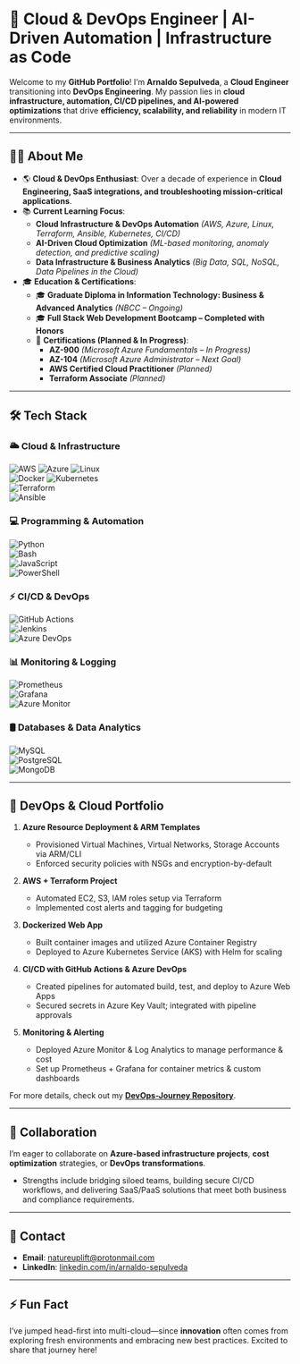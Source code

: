 # 🚀  Cloud & DevOps Engineer | AI-Driven Automation | Infrastructure as Code

Welcome to my **GitHub Portfolio**! I’m **Arnaldo Sepulveda**, a **Cloud Engineer** transitioning into **DevOps Engineering**. My passion lies in **cloud infrastructure, automation, CI/CD pipelines, and AI-powered optimizations** that drive **efficiency, scalability, and reliability** in modern IT environments.  

---

## 👨‍💻 About Me

- 🌎 **Cloud & DevOps Enthusiast**: Over a decade of experience in **Cloud Engineering, SaaS integrations, and troubleshooting mission-critical applications**.  
- 📚 **Current Learning Focus**:  
  - **Cloud Infrastructure & DevOps Automation** *(AWS, Azure, Linux, Terraform, Ansible, Kubernetes, CI/CD)*  
  - **AI-Driven Cloud Optimization** *(ML-based monitoring, anomaly detection, and predictive scaling)*  
  - **Data Infrastructure & Business Analytics** *(Big Data, SQL, NoSQL, Data Pipelines in the Cloud)*  
- 🎓 **Education & Certifications**:  
  - 🎓 **Graduate Diploma in Information Technology: Business & Advanced Analytics** *(NBCC – Ongoing)*  
  - 🎓 **Full Stack Web Development Bootcamp – Completed with Honors**  
  - 🔹 **Certifications (Planned & In Progress)**:  
    - **AZ-900** *(Microsoft Azure Fundamentals – In Progress)*  
    - **AZ-104** *(Microsoft Azure Administrator – Next Goal)*  
    - **AWS Certified Cloud Practitioner** *(Planned)*  
    - **Terraform Associate** *(Planned)* 

---

## 🛠️ Tech Stack

### **🌥️ Cloud & Infrastructure**
![AWS](https://img.shields.io/badge/-AWS-232F3E?style=flat-square&logo=amazonaws&logoColor=white) 
![Azure](https://img.shields.io/badge/-Azure-0078D4?style=flat-square&logo=microsoftazure&logoColor=white) 
![Linux](https://img.shields.io/badge/-Linux-FCC624?style=flat-square&logo=linux&logoColor=black)  
![Docker](https://img.shields.io/badge/-Docker-2496ED?style=flat-square&logo=docker&logoColor=white) 
![Kubernetes](https://img.shields.io/badge/-Kubernetes-326CE5?style=flat-square&logo=kubernetes&logoColor=white)  
![Terraform](https://img.shields.io/badge/-Terraform-7B42BC?style=flat-square&logo=terraform&logoColor=white)  
![Ansible](https://img.shields.io/badge/-Ansible-EE0000?style=flat-square&logo=ansible&logoColor=white)  

### **💻 Programming & Automation**
![Python](https://img.shields.io/badge/-Python-FFD43B?style=flat-square&logo=python&logoColor=blue)  
![Bash](https://img.shields.io/badge/-Bash-4EAA25?style=flat-square&logo=gnubash&logoColor=white)  
![JavaScript](https://img.shields.io/badge/-JavaScript-f7df1e?style=flat-square&logo=javascript&logoColor=black)  
![PowerShell](https://img.shields.io/badge/-PowerShell-5391FE?style=flat-square&logo=powershell&logoColor=white)  

### **⚡ CI/CD & DevOps**
![GitHub Actions](https://img.shields.io/badge/-GitHub%20Actions-2088FF?style=flat-square&logo=githubactions&logoColor=white)  
![Jenkins](https://img.shields.io/badge/-Jenkins-D24939?style=flat-square&logo=jenkins&logoColor=white)  
![Azure DevOps](https://img.shields.io/badge/-Azure%20DevOps-0078D7?style=flat-square&logo=azuredevops&logoColor=white)  

### **📊 Monitoring & Logging**
![Prometheus](https://img.shields.io/badge/-Prometheus-E6522C?style=flat-square&logo=prometheus&logoColor=white)  
![Grafana](https://img.shields.io/badge/-Grafana-F46800?style=flat-square&logo=grafana&logoColor=white)  
![Azure Monitor](https://img.shields.io/badge/-Azure%20Monitor-0089D6?style=flat-square&logo=microsoft&logoColor=white)  

### **🛢️ Databases & Data Analytics**
![MySQL](https://img.shields.io/badge/-MySQL-4479A1?style=flat-square&logo=mysql&logoColor=white)  
![PostgreSQL](https://img.shields.io/badge/-PostgreSQL-336791?style=flat-square&logo=postgresql&logoColor=white)  
![MongoDB](https://img.shields.io/badge/-MongoDB-47A248?style=flat-square&logo=mongodb&logoColor=white)  


---

## 🚀 DevOps & Cloud Portfolio

1. **Azure Resource Deployment & ARM Templates**  
   - Provisioned Virtual Machines, Virtual Networks, Storage Accounts via ARM/CLI  
   - Enforced security policies with NSGs and encryption-by-default

2. **AWS + Terraform Project**  
   - Automated EC2, S3, IAM roles setup via Terraform  
   - Implemented cost alerts and tagging for budgeting

3. **Dockerized Web App**  
   - Built container images and utilized Azure Container Registry  
   - Deployed to Azure Kubernetes Service (AKS) with Helm for scaling

4. **CI/CD with GitHub Actions & Azure DevOps**  
   - Created pipelines for automated build, test, and deploy to Azure Web Apps  
   - Secured secrets in Azure Key Vault; integrated with pipeline approvals

5. **Monitoring & Alerting**  
   - Deployed Azure Monitor & Log Analytics to manage performance & cost  
   - Set up Prometheus + Grafana for container metrics & custom dashboards

For more details, check out my **[DevOps-Journey Repository](https://github.com/solutions-for-realvalue/DevOps-Journey)**.

---

## 🤝 Collaboration

I’m eager to collaborate on **Azure-based infrastructure projects**, **cost optimization** strategies, or **DevOps transformations**.  
- Strengths include bridging siloed teams, building secure CI/CD workflows, and delivering SaaS/PaaS solutions that meet both business and compliance requirements.

---

## 📧 Contact

- **Email**: [natureuplift@protonmail.com](mailto:natureuplift@protonmail.com)  
- **LinkedIn**: [linkedin.com/in/arnaldo-sepulveda](https://www.linkedin.com/in/arnaldo-sepulveda)

---

## ⚡ Fun Fact

I’ve jumped head-first into multi-cloud—since **innovation** often comes from exploring fresh environments and embracing new best practices. Excited to share that journey here!
